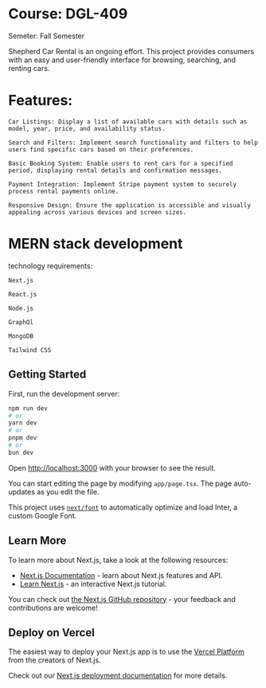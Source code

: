 
# Course: DGL-409
Semeter: Fall Semester


Shepherd Car Rental is an ongoing effort. This project provides consumers with an easy and user-friendly interface for browsing, searching, and renting cars.

# Features:

    Car Listings: Display a list of available cars with details such as model, year, price, and availability status.
    
    Search and Filters: Implement search functionality and filters to help users find specific cars based on their preferences.
    
    Basic Booking System: Enable users to rent cars for a specified period, displaying rental details and confirmation messages.
    
    Payment Integration: Implement Stripe payment system to securely process rental payments online.
    
    Responsive Design: Ensure the application is accessible and visually appealing across various devices and screen sizes.


# MERN stack development

technology requirements:

    Next.js

    React.js

    Node.js

    GraphQl

    MongoDB

    Tailwind CSS


## Getting Started

First, run the development server:

```bash
npm run dev
# or
yarn dev
# or
pnpm dev
# or
bun dev
```

Open [http://localhost:3000](http://localhost:3000) with your browser to see the result.

You can start editing the page by modifying `app/page.tsx`. The page auto-updates as you edit the file.

This project uses [`next/font`](https://nextjs.org/docs/basic-features/font-optimization) to automatically optimize and load Inter, a custom Google Font.

## Learn More

To learn more about Next.js, take a look at the following resources:

- [Next.js Documentation](https://nextjs.org/docs) - learn about Next.js features and API.
- [Learn Next.js](https://nextjs.org/learn) - an interactive Next.js tutorial.

You can check out [the Next.js GitHub repository](https://github.com/vercel/next.js/) - your feedback and contributions are welcome!

## Deploy on Vercel

The easiest way to deploy your Next.js app is to use the [Vercel Platform](https://vercel.com/new?utm_medium=default-template&filter=next.js&utm_source=create-next-app&utm_campaign=create-next-app-readme) from the creators of Next.js.

Check out our [Next.js deployment documentation](https://nextjs.org/docs/deployment) for more details.
